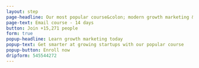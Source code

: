 ```yaml
---
layout: step
page-headline: Our most popular course&colon; modern growth marketing & user acquisition techniques
page-text: Email course - 14 days
button: Join +15,271 people
form: true
popup-headline: Learn growth marketing today
popup-text: Get smarter at growing startups with our popular course
popup-button: Enroll now
dripform: 545544272
---
```

